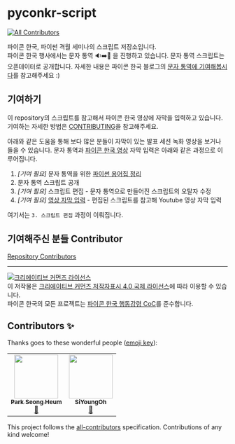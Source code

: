 # pyconkr-script
<!-- ALL-CONTRIBUTORS-BADGE:START - Do not remove or modify this section -->
[![All Contributors](https://img.shields.io/badge/all_contributors-2-orange.svg?style=flat-square)](#contributors-)
<!-- ALL-CONTRIBUTORS-BADGE:END -->
파이콘 한국, 파이썬 격월 세미나의 스크립트 저장소입니다.  
파이콘 한국 행사에서는 문자 통역 :sound::arrow_right::memo: 을 진행하고 있습니다. 문자 통역 스크립트는 오픈데이터로 공개합니다. 자세한 내용은 파이콘 한국 블로그의 [문자 통역에 기여해봅시다](http://blog.pycon.kr/2020/02/24/contribute-speech-to-text-translation/)를 참고해주세요 :)

## 기여하기

이 repository의 스크립트를 참고해서 파이콘 한국 영상에 자막을 입력하고 있습니다.   
기여하는 자세한 방법은 [CONTRIBUTING](./CONTRIBUTING.md)을 참고해주세요. 

아래와 같은 도움을 통해 보다 많은 분들이 자막이 있는 발표 세션 녹화 영상을 보거나 들을 수 있습니다.
문자 통역과 [파이콘 한국 영상](https://www.youtube.com/channel/UC26x6D5xpKx6io4ShfXa_Ow) 자막 입력은 아래와 같은 과정으로 이루어집니다.

1. *[기여 필요]* 문자 통역을 위한 [파이썬 용어집 정리](https://github.com/pythonkr/python-terms)
2. 문자 통역 스크립트 공개
3. *[기여 필요]* 스크립트 편집 - 문자 통역으로 만들어진 스크립트의 오탈자 수정
4. *[기여 필요]* [영상 자막 입력](https://github.com/pythonkr/pyconkr-guide/blob/master/subtitles/00-getting-started.md) - 편집된 스크립트를 참고해 Youtube 영상 자막 입력

여기서는 `3. 스크립트 편집` 과정이 이뤄집니다. 


## 기여해주신 분들 Contributor
[Repository Contributors](https://github.com/pythonkr/pyconkr-script/graphs/contributors)

---
<a rel="license" href="http://creativecommons.org/licenses/by/4.0/"><img alt="크리에이티브 커먼즈 라이선스" style="border-width:0" src="https://i.creativecommons.org/l/by/4.0/88x31.png" /></a><br />이 저작물은 <a rel="license" href="http://creativecommons.org/licenses/by/4.0/">크리에이티브 커먼즈 저작자표시 4.0 국제 라이선스</a>에 따라 이용할 수 있습니다.  
파이콘 한국의 모든 프로젝트는 [파이콘 한국 행동강령 CoC](https://github.com/pythonkr/pycon-code-of-conduct)를 준수합니다. 
## Contributors ✨

Thanks goes to these wonderful people ([emoji key](https://allcontributors.org/docs/en/emoji-key)):

<!-- ALL-CONTRIBUTORS-LIST:START - Do not remove or modify this section -->
<!-- prettier-ignore-start -->
<!-- markdownlint-disable -->
<table>
  <tr>
    <td align="center"><a href="http://seongheum.golony.dev"><img src="https://avatars1.githubusercontent.com/u/10653376?v=4" width="100px;" alt=""/><br /><sub><b>Park Seong Heum</b></sub></a><br /><a href="#projectManagement-golony6449" title="Project Management">📆</a></td>
    <td align="center"><a href="http://ohahohah.com"><img src="https://avatars3.githubusercontent.com/u/17819874?v=4" width="100px;" alt=""/><br /><sub><b>SiYoungOh</b></sub></a><br /><a href="#projectManagement-ohahohah" title="Project Management">📆</a></td>
  </tr>
</table>

<!-- markdownlint-enable -->
<!-- prettier-ignore-end -->
<!-- ALL-CONTRIBUTORS-LIST:END -->

This project follows the [all-contributors](https://github.com/all-contributors/all-contributors) specification. Contributions of any kind welcome!